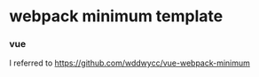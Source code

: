 # webpack minimum template


### vue
I referred to  https://github.com/wddwycc/vue-webpack-minimum


